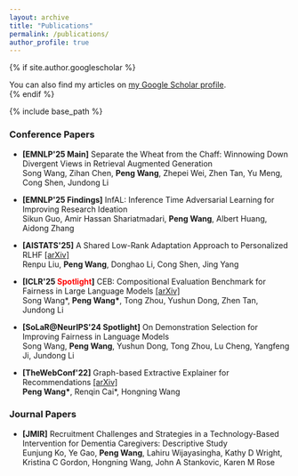 ```yaml
---
layout: archive
title: "Publications"
permalink: /publications/
author_profile: true
---
```


{% if site.author.googlescholar %}
  <div class="wordwrap">You can also find my articles on <a href="{{site.author.googlescholar}}">my Google Scholar profile</a>.</div>
{% endif %}

{% include base_path %}

<!-- New style rendering if publication categories are defined -->
<!-- {% if site.publication_category %}
  {% for category in site.publication_category  %}
    {% assign title_shown = false %}
    {% for post in site.publications reversed %}
      {% if post.category != category[0] %}
        {% continue %}
      {% endif %}
      {% unless title_shown %}
        <h2>{{ category[1].title }}</h2><hr />
        {% assign title_shown = true %}
      {% endunless %}
      {% include archive-single.html %}
    {% endfor %}
  {% endfor %}
{% else %}
  {% for post in site.publications reversed %}
    {% include archive-single.html %}
  {% endfor %}
{% endif %} -->

### Conference Papers
- **[EMNLP'25 Main]** Separate the Wheat from the Chaff: Winnowing Down Divergent Views in Retrieval Augmented Generation  
  Song Wang, Zihan Chen, **Peng Wang**, Zhepei Wei, Zhen Tan, Yu Meng, Cong Shen, Jundong Li
- **[EMNLP'25 Findings]** InfAL: Inference Time Adversarial Learning for Improving Research Ideation  
  Sikun Guo, Amir Hassan Shariatmadari, **Peng Wang**, Albert Huang, Aidong Zhang
- **[AISTATS'25]** A Shared Low-Rank Adaptation Approach to Personalized RLHF [[arXiv]](https://arxiv.org/abs/2503.19201)  
  Renpu Liu, **Peng Wang**, Donghao Li, Cong Shen, Jing Yang
- **[ICLR'25 <span style="color: red;">Spotlight</span>]** CEB: Compositional Evaluation Benchmark for Fairness in Large Language Models [[arXiv]](https://arxiv.org/abs/2407.02408)  
  Song Wang\*, **Peng Wang\***, Tong Zhou, Yushun Dong, Zhen Tan, Jundong Li 

- **[SoLaR@NeurIPS'24 Spotlight]** On Demonstration Selection for Improving Fairness in Language Models  
  Song Wang, **Peng Wang**, Yushun Dong, Tong Zhou, Lu Cheng, Yangfeng Ji, Jundong Li

- **[TheWebConf'22]** Graph-based Extractive Explainer for Recommendations [[arXiv]](https://arxiv.org/abs/2202.09730)  
  **Peng Wang\***, Renqin Cai\*, Hongning Wang

### Journal Papers
- **[JMIR]** Recruitment Challenges and Strategies in a Technology-Based Intervention for Dementia Caregivers: Descriptive Study  
  Eunjung Ko, Ye Gao, **Peng Wang**, Lahiru Wijayasingha, Kathy D Wright, Kristina C Gordon, Hongning Wang, John A Stankovic, Karen M Rose



